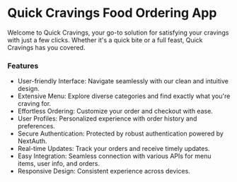 # Quick Cravings Food Ordering App
Welcome to Quick Cravings, your go-to solution for satisfying your cravings with just a few clicks. Whether it's a quick bite or a full feast, Quick Cravings has you covered.

### Features
- User-friendly Interface: Navigate seamlessly with our clean and intuitive design.
- Extensive Menu: Explore diverse categories and find exactly what you're craving for.
- Effortless Ordering: Customize your order and checkout with ease.
- User Profiles: Personalized experience with order history and preferences.
- Secure Authentication: Protected by robust authentication powered by NextAuth.
- Real-time Updates: Track your orders and receive timely updates.
- Easy Integration: Seamless connection with various APIs for menu items, user info, and orders.
- Responsive Design: Consistent experience across devices.
